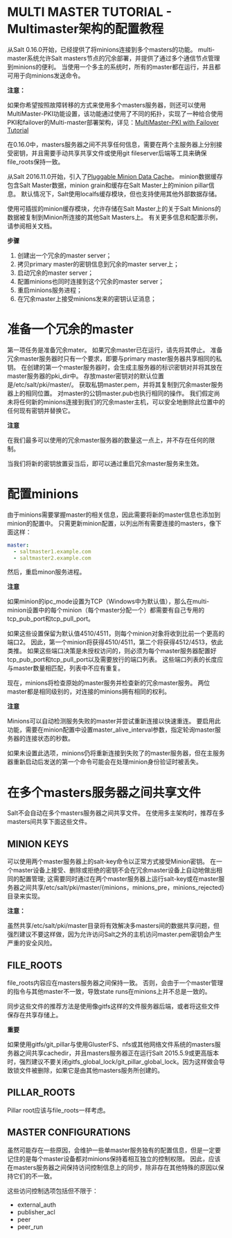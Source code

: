 # MULTI MASTER TUTORIAL - Multimaster架构的配置教程

从Salt 0.16.0开始，已经提供了将minions连接到多个masters的功能。 multi-master系统允许Salt masters节点的冗余部署，并提供了通过多个通信节点管理到minions的便利。 当使用一个多主的系统时，所有的master都在运行，并且都可用于向minions发送命令。

**注意：**

如果你希望按照故障转移的方式来使用多个masters服务器，则还可以使用MultiMaster-PKI功能设置，该功能通过使用了不同的拓扑，实现了一种给合使用PKI和failover的Multi-master部署架构，详见：[MultiMaster-PKI with Failover Tutorial](https://github.com/watermelonbig/SaltStack-Chinese-ManualBook/blob/master/chapter20/20-3.Multi-Master-PKI-Tutorial-With-Failover-给合使用PKI和failover的Multimaster架构.md)

在0.16.0中，masters服务器之间不共享任何信息，需要在两个主服务器上分别接受密钥，并且需要手动共享共享文件或使用git fileserver后端等工具来确保file_roots保持一致。

从Salt 2016.11.0开始，引入了[Pluggable Minion Data Cache](https://docs.saltstack.com/en/latest/topics/cache/index.html)。 minion数据缓存包含Salt Master数据，minion grain和缓存在Salt Master上的minion pillar信息。 默认情况下，Salt使用localfs缓存模块，但也支持使用其他外部数据存储。

使用可插拔的minion缓存模块，允许存储在Salt Master上的关于Salt Minions的数据被复制到Minion所连接的其他Salt Masters上。 有关更多信息和配置示例，请参阅相关文档。

**步骤**
 1. 创建出一个冗余的master server；
 2. 拷贝primary master的密钥信息到冗余的master server上；
 3. 启动冗余的master server；
 4. 配置minions也同时连接到这个冗余的master server；
 5. 重启minions服务进程；
 6. 在冗余master上接受minions发来的密钥认证消息；

# 准备一个冗余的master
第一项任务是准备冗余mater。 如果冗余master已在运行，请先将其停止。 准备冗余master服务器时只有一个要求，即要与primary master服务器共享相同的私钥。 在创建的第一个master服务器时，会生成主服务器的标识密钥对并将其放在master服务器的pki_dir中。 存放master密钥对的默认位置是/etc/salt/pki/master/。 获取私钥master.pem，并将其复制到冗余master服务器上的相同位置。 对master的公钥master.pub也执行相同的操作。 我们假定尚未将任何新的minions连接到我们的冗余master主机，可以安全地删除此位置中的任何现有密钥并替换它。

**注意**

在我们最多可以使用的冗余master服务器的数量这一点上，并不存在任何的限制。

当我们将新的密钥放置妥当后，即可以通过重启冗余master服务来生效。


# 配置minions
由于minions需要掌握master的相关信息，因此需要将新的master信息也添加到minion的配置中。 只需更新minion配置，以列出所有需要连接的masters，像下面这样：
``` yaml
master:
  - saltmaster1.example.com
  - saltmaster2.example.com
```
然后，重启minon服务进程。

**注意**

如果minion的ipc_mode设置为TCP（Windows中为默认值），那么在multi-minion设置中的每个minion（每个master分配一个）都需要有自己专用的tcp_pub_port和tcp_pull_port。

如果这些设置保留为默认值4510/4511，则每个minion对象将收到比前一个更高的端口2。 因此，第一个minion将获得4510/4511，第二个将获得4512/4513，依此类推。 如果这些端口决策是未授权访问的，则必须为每个master服务器配置好tcp_pub_port和tcp_pull_port以及需要放行的端口列表。 这些端口列表的长度应与master数量相匹配，列表中不应有重复。

现在，minions将检查原始的master服务并检查新的冗余master服务。 两位master都是相同级别的，对连接的minions拥有相同的权利。

**注意**

Minions可以自动检测服务失败的master并尝试重新连接以快速重连。 要启用此功能，需要在minion配置中设置master_alive_interval参数，指定轮询master服务器的连接状态的秒数。

如果未设置此选项，minions仍将重新连接到失败了的master服务器，但在主服务器重新启动后发送的第一个命令可能会在处理minion身份验证时被丢失。

# 在多个masters服务器之间共享文件
Salt不会自动在多个masters服务器之间共享文件。 在使用多主架构时，推荐在多masters间共享下面这些文件。

## MINION KEYS
可以使用两个master服务器上的salt-key命令以正常方式接受Minion密钥。 在一个master设备上接受、删除或拒绝的密钥不会在冗余master设备上自动地做出相同的配置管理; 这需要同时通过在两个master服务器上运行salt-key或在master服务器之间共享/etc/salt/pki/master/{minions，minions_pre，minions_rejected}目录来实现。

**注意：**

虽然共享/etc/salt/pki/master目录将有效解决多masters间的数据共享问题，但强烈建议不要这样做，因为允许访问Salt之外的主机访问master.pem密钥会产生严重的安全风险。

## FILE_ROOTS
file_roots内容应在masters服务器之间保持一致。 否则，会由于一个master管理的指令与其他master不一致，导致state runs在minions上并不总是一致的。

同步这些文件的推荐方法是使用像gitfs这样的文件服务器后端，或者将这些文件保存在共享存储上。

**重要**

如果使用gitfs/git_pillar与使用GlusterFS、nfs或其他网络文件系统的masters服务器之间共享cachedir，并且masters服务器正在运行Salt 2015.5.9或更高版本时，强烈建议不要关闭gitfs_global_lock/git_pillar_global_lock。因为这样做会导致锁文件被删除，如果它是由其他masters服务所创建的。

## PILLAR_ROOTS
Pillar root应该与file_roots一样考虑。

## MASTER CONFIGURATIONS
虽然可能存在一些原因，会维护一些单master服务独有的配置信息，但是一定要记住的是每个master设备都对minions保持着相互独立的控制权限。 因此，应该在masters服务器之间保持访问控制信息上的同步，除非存在其他特殊的原因以保持它们的不一致。

这些访问控制选项包括但不限于：
 - external_auth
 - publisher_acl
 - peer
 - peer_run
